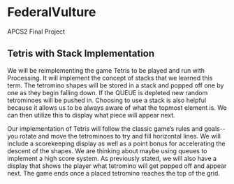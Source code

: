 # FederalVulture
APCS2 Final Project

<h2>
Tetris with Stack Implementation
</h2>

We will be reimplementing the game Tetris to be played and run with Processing. It will implement the concept of stacks that we learned this term. The tetromino shapes will be stored in a stack and popped off one by one as they begin falling down. If the QUEUE is depleted new random tetrominoes will be pushed in. Choosing to use a stack is also helpful because it allows us to be always aware of what the topmost element is. We can then utilize this to display what piece will appear next.

Our implementation of Tetris will follow the classic game’s rules and goals-- you rotate and move the tetrominoes to try and fill horizontal lines. We will include a scorekeeping display as well as a point bonus for accelerating the descent of the shapes. We are thinking about maybe using queues to implement a high score system. As previously stated, we will also have a display that shows the player what tetromino will get popped off and appear next. The game ends once a placed tetromino reaches the top of the grid.
